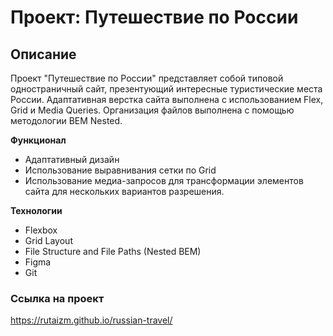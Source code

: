 # Проект: Путешествие по России

## Описание
Проект "Путешествие по России" представляет собой типовой одностраничный сайт, презентующий интересные туристические места России. Адаптативная верстка сайта выполнена с использованием Flex, Grid и Media Queries. Организация файлов выполнена с помощью методологии BEM Nested.

**Функционал**

* Адаптативный дизайн
* Использование выравнивания сетки по Grid
* Использование медиа-запросов для трансформации элементов сайта для нескольких вариантов разрешения.

**Технологии**

* Flexbox
* Grid Layout
* File Structure and File Paths (Nested BEM)
* Figma
* Git

### Ссылка на проект
https://rutaizm.github.io/russian-travel/